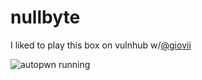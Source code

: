 # nullbyte

I liked to play this box on vulnhub w/[@giovii](https://github.com/giovii)

![autopwn running](https://raw.githubusercontent.com/stunn4/securitynotes/master/autopwn/nullbyte/nullbyte.jpg)

